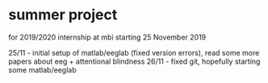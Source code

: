 # summer project
for 2019/2020 internship at mbi starting 25 November 2019

25/11 - initial setup of matlab/eeglab (fixed version errors), read some more papers about eeg + attentional blindness
26/11 - fixed git, hopefully starting some matlab/eeglab